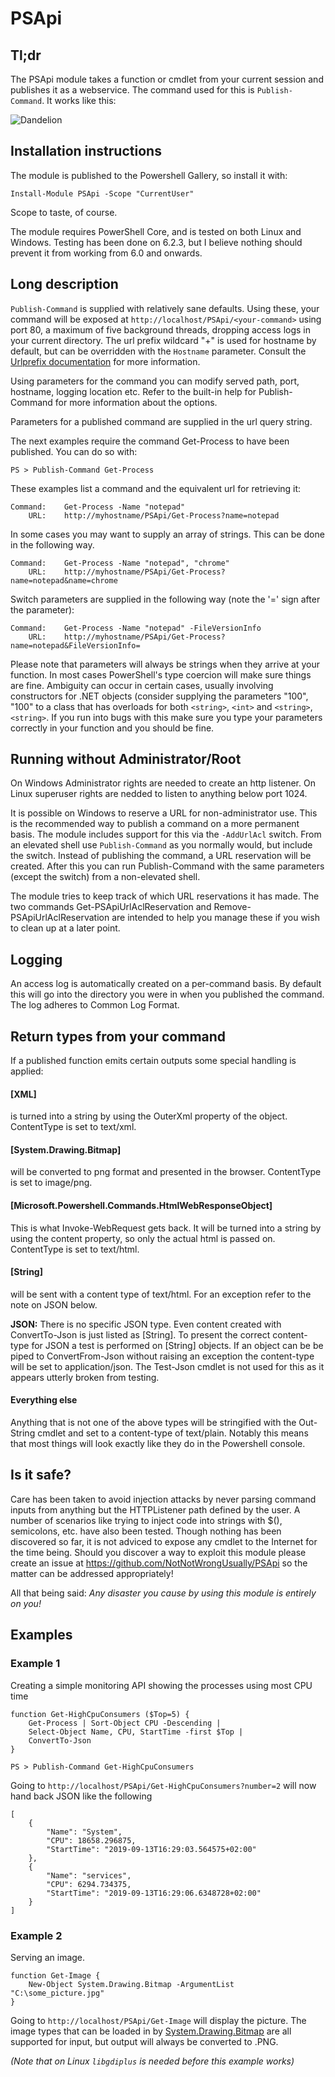 # PSApi

## Tl;dr
The PSApi module takes a function or cmdlet from your current session and publishes it as a webservice. The command used for this is `Publish-Command`. It works like this:

![Dandelion](https://i.imgur.com/ngPtd3R.png)

## Installation instructions
The module is published to the Powershell Gallery, so install it with:
    
    Install-Module PSApi -Scope "CurrentUser"

Scope to taste, of course.

The module requires PowerShell Core, and is tested on both Linux and Windows. Testing has been done on 6.2.3, but I believe nothing should prevent it from working from 6.0 and onwards.

## Long description
`Publish-Command` is supplied with relatively sane defaults. Using these, your command will be exposed at `http://localhost/PSApi/<your-command>` using port 80, a maximum of five background threads, dropping access logs in your current directory. The url prefix wildcard "+" is used for hostname by default, but can be overridden with the `Hostname` parameter. Consult the [Urlprefix documentation](https://docs.microsoft.com/en-us/windows/win32/http/urlprefix-strings) for more information.

Using parameters for the command you can modify served path, port, hostname, logging location etc. Refer to the built-in help for Publish-Command for more information about the options.

Parameters for a published command are supplied in the url query string.

The next examples require the command Get-Process to have been published. You can do so with:

    PS > Publish-Command Get-Process

These examples list a command and the equivalent url for retrieving it:

    Command:    Get-Process -Name "notepad"
        URL:    http://myhostname/PSApi/Get-Process?name=notepad

In some cases you may want to supply an array of strings. This can be done in the following way.

    Command:    Get-Process -Name "notepad", "chrome"
        URL:    http://myhostname/PSApi/Get-Process?name=notepad&name=chrome

Switch parameters are supplied in the following way (note the '=' sign after the parameter):

    Command:    Get-Process -Name "notepad" -FileVersionInfo
        URL:    http://myhostname/PSApi/Get-Process?name=notepad&FileVersionInfo=

Please note that parameters will always be strings when they arrive at your function. In most cases PowerShell's type coercion will make sure things are fine. Ambiguity can occur in certain cases, usually involving constructors for .NET objects (consider supplying the parameters "100", "100" to a class that has overloads for both `<string>`, `<int>` and `<string>`, `<string>`. If you run into bugs with this make sure you type your parameters correctly in your function and you should be fine.

## Running without Administrator/Root
On Windows Administrator rights are needed to create an http listener. On Linux superuser rights are nedded to listen to anything below port 1024.
    
It is possible on Windows to reserve a URL for non-administrator use. This is the recommended way to publish a command on a more permanent basis. The module includes support for this via the `-AddUrlAcl` switch. From an elevated shell use `Publish-Command` as you normally would, but include the switch.
Instead of publishing the command, a URL reservation will be created. After this you can run Publish-Command with the same parameters (except the switch) from a non-elevated shell.

The module tries to keep track of which URL reservations it has made. The two commands Get-PSApiUrlAclReservation and Remove-PSApiUrlAclReservation are intended to help you manage these if you wish to clean up at a later point.

## Logging
An access log is automatically created on a per-command basis. By default this will go into the directory you were in when you published the command. The log adheres to Common Log Format.

## Return types from your command
If a published function emits certain outputs some special handling is applied:

#### [XML]
is turned into a string by using the OuterXml property of the object. ContentType is set to text/xml.

#### [System.Drawing.Bitmap]
will be converted to png format and presented in the browser. ContentType is set to image/png.

#### [Microsoft.Powershell.Commands.HtmlWebResponseObject]
This is what Invoke-WebRequest gets back. It will be turned into a string by using the content property, so only the actual html is passed on. ContentType is set to text/html.

#### [String]
will be sent with a content type of text/html. For an exception refer to the note on JSON below.

**JSON:** There is no specific JSON type. Even content created with ConvertTo-Json is just listed as [String]. To present the correct content-type for JSON a test is performed on [String] objects. If an object can be be piped to ConvertFrom-Json without raising an exception the content-type will be set to application/json. The Test-Json cmdlet is not used for this as it appears utterly broken from testing.

#### Everything else
Anything that is not one of the above types will be stringified with the Out-String cmdlet and set to a content-type of text/plain. Notably this means that most things will look exactly like they do in the Powershell console.

## Is it safe?
Care has been taken to avoid injection attacks by never parsing command inputs from anything but the HTTPListener path defined by the user. A number of scenarios like trying to inject code into strings with $(), semicolons, etc. have also been tested. Though nothing has been discovered so far, it is not adviced to expose any cmdlet to the Internet for the time being. Should you discover a way to exploit this module please create an issue at https://github.com/NotNotWrongUsually/PSApi so the matter can be addressed appropriately!
    
All that being said: *Any disaster you cause by using this module is entirely on you!*

## Examples

### Example 1

Creating a simple monitoring API showing the processes using most CPU time
 
    function Get-HighCpuConsumers ($Top=5) {
        Get-Process | Sort-Object CPU -Descending |
        Select-Object Name, CPU, StartTime -first $Top |
        ConvertTo-Json
    }

    PS > Publish-Command Get-HighCpuConsumers

Going to `http://localhost/PSApi/Get-HighCpuConsumers?number=2` will now hand back JSON like the following

    [
        {
            "Name": "System",
            "CPU": 18658.296875,
            "StartTime": "2019-09-13T16:29:03.564575+02:00"
        },
        {
            "Name": "services",
            "CPU": 6294.734375,
            "StartTime": "2019-09-13T16:29:06.6348728+02:00"
        }
    ]

### Example 2

Serving an image.

    function Get-Image {
        New-Object System.Drawing.Bitmap -ArgumentList "C:\some_picture.jpg"
    }

Going to `http://localhost/PSApi/Get-Image` will display the picture. The image types that can be loaded in by [System.Drawing.Bitmap](https://docs.microsoft.com/en-us/dotnet/api/system.drawing.bitmap?view=netcore-2.2) are all supported for input, but output will always be converted to .PNG.

*(Note that on Linux `libgdiplus` is needed before this example works)*